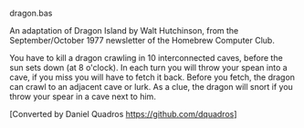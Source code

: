 dragon.bas

An adaptation of Dragon Island by Walt Hutchinson, from the September/October 1977 newsletter of the Homebrew Computer Club.

You have to kill a dragon crawling in 10 interconnected caves, before the sun sets down (at 8 o'clock). In each turn you will throw your spean into a cave, if you miss you will have to fetch it back. Before you fetch, the dragon can crawl to an adjacent cave or lurk. As a clue, the dragon will snort if you throw your spear in a cave next to him.

[Converted by Daniel Quadros https://github.com/dquadros]
